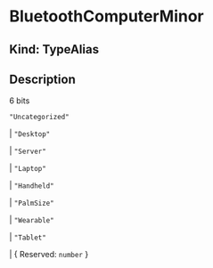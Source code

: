 # **BluetoothComputerMinor**

## **Kind: TypeAlias**

## **Description**

6 bits

`"Uncategorized"`

| `"Desktop"`

| `"Server"`

| `"Laptop"`

| `"Handheld"`

| `"PalmSize"`

| `"Wearable"`

| `"Tablet"`

| { Reserved: `number` }
